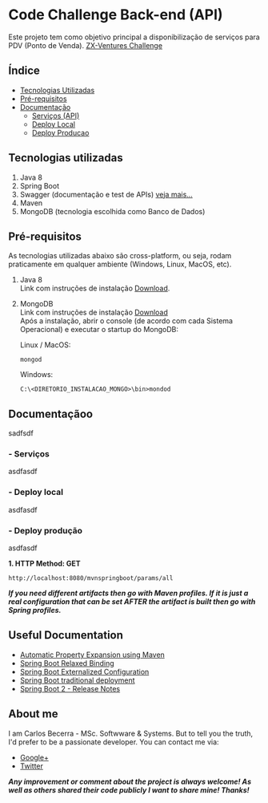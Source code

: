 # Code Challenge Back-end (API)
Este projeto tem como objetivo principal a disponibilização de serviços para PDV (Ponto de Venda). [ZX-Ventures Challenge](https://github.com/ZXVentures/code-challenge)


## Índice

* [Tecnologias Utilizadas](#tecnologias-utilizadas)
* [Pré-requisitos](#pré-requisitos)
* [Documentação](#documentação)
  - [Serviços (API)](#serviços)
  - [Deploy Local](#deploy-local)
  - [Deploy Producao](#deploy-producao)


## Tecnologias utilizadas
1. Java 8
2. Spring Boot 
3. Swagger (documentação e test de APIs) [veja mais...](https://swagger.io/)
4. Maven
5. MongoDB (tecnologia escolhida como Banco de Dados)


## Pré-requisitos

As tecnologias utilizadas abaixo são cross-platform, ou seja, rodam praticamente em qualquer ambiente (Windows, Linux, MacOS, etc).  

1. Java 8  
  Link com instruções de instalação [Download](https://www.oracle.com/technetwork/java/javase/downloads/jdk8-downloads-2133151.html).  

2. MongoDB  
  Link com instruções de instalação [Download](https://docs.mongodb.com/manual/installation/)  
  Após a instalação, abrir o console (de acordo com cada Sistema Operacional) e executar o startup do MongoDB:  

	Linux / MacOS:
	```
	mongod
	```
	
	Windows:
	```
	C:\<DIRETORIO_INSTALACAO_MONGO>\bin>mondod
	```

## Documentaçãoo
sadfsdf


### - Serviços
asdfasdf


### - Deploy local
asdfasdf


### - Deploy produção
asdfasdf


**1. HTTP Method: GET**
```
http://localhost:8080/mvnspringboot/params/all
```


_**If you need different artifacts then go with Maven profiles. If it is just a real configuration that can be set AFTER the artifact is built then go with Spring profiles.**_



## Useful Documentation

* [Automatic Property Expansion using Maven](https://docs.spring.io/spring-boot/docs/current/reference/html/howto-properties-and-configuration.html)
* [Spring Boot Relaxed Binding](https://github.com/spring-projects/spring-boot/wiki/Relaxed-Binding-2.0)
* [Spring Boot Externalized Configuration](https://docs.spring.io/spring-boot/docs/current/reference/html/boot-features-external-config.html)
* [Spring Boot traditional deployment](https://docs.spring.io/spring-boot/docs/current/reference/html/howto-traditional-deployment.html)
* [Spring Boot 2 - Release Notes](https://github.com/spring-projects/spring-boot/wiki/Spring-Boot-2.0-Release-Notes)


## About me
I am Carlos Becerra - MSc. Softwware & Systems.  But to tell you the truth, I'd prefer to be a passionate developer. You can contact me via:

* [Google+](https://plus.google.com/+CarlosBecerraRodr%C3%ADguez)
* [Twitter](https://twitter.com/CarlosBecerraRo)

_**Any improvement or comment about the project is always welcome! As well as others shared their code publicly I want to share mine! Thanks!**_

